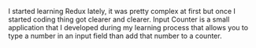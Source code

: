 I started learning Redux lately, it was pretty complex at first but once I started coding thing got clearer and clearer. Input Counter is a small application that I developed during my learning process that allows you to type a number in an input field than add that number to a counter.

